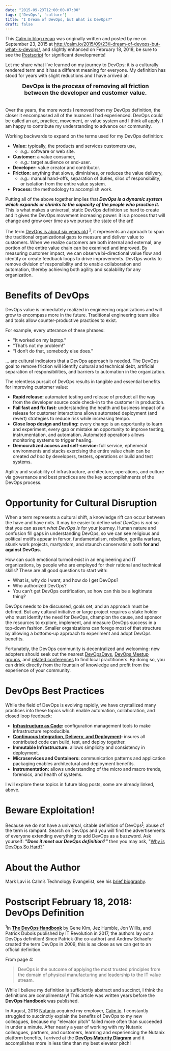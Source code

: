 ```yaml
---
date: "2015-09-23T12:00:00-07:00"
tags: ['DevOps', 'culture']
title: "I Dream of DevOps, but What is DevOps?"
draft: false
---
```

This [Calm.io blog recap](/post/calm.io-recap/)
 was originally written and posted by me on September 23, 2015 at
http://calm.io/2015/09/23/i-dream-of-devops-but-what-is-devops/,
and slightly enhanced on February 18, 2018, be sure to see the
[Postscript](#postscript-february-18-2018) for significant developments!
<!--more-->

Let me share what I’ve learned on my journey to DevOps: it is a culturally
 rendered term and it has a different meaning for everyone. My definition
 has stood for years with slight reductions and I have arrived at:

<div style="text-align: center; font-weight: bold; font-size: large;">DevOps
 is the <em>process</em> of removing all friction
 <br />between the developer and customer value.<br /><br /></div>

Over the years, the more words I removed from my DevOps definition,
 the closer it encompassed all of the nuances I had experienced.
 DevOps could be called an art, practice, movement, or value system
 and I think all apply. I am happy to contribute my
 understanding to advance our community.

Working backwards to expand on the terms used for my DevOps definition:

* __Value:__ typically, the products and services customers use,
  * *e.g.:* software or web site.
* __Customer:__ a value consumer,
  * *e.g.:* target audience or end-user.
* __Developer:__ value creator and contributor.
* __Friction:__ anything that slows, diminishes, or reduces the value delivery,
  * *e.g.:* manual hand-offs, separation of duties, silos of responsibility,
  or isolation from the entire value system.
* __Process:__ the methodology to accomplish work.

Putting all of the above together implies that
 __*DevOps is a dynamic system
 which expands or shrinks to the capacity of the people who practice it.*__
 This is what makes a universal, static DevOps definition so hard to create
 and it gives the DevOps movement increasing power: it is a process that will
 change and grow over time as we pursue the state of the art!

The term [DevOps is about six years old](https://en.wikipedia.org/wiki/DevOps)
 <sup>[1](#postscript-february-18-2018)</sup>,
 it represents an approach to span
 the traditional organizational gaps to measure and deliver value to customers.
 When we realize customers are both internal and external, any portion of the
 entire value chain can be examined and improved. By measuring customer impact,
 we can observe bi-directional value flow and identify or create feedback
 loops to drive improvements. DevOps works to remove division of responsibility
 and to enable collaboration and automation, thereby achieving both
 agility and scalability for any organization.

# Benefits of DevOps #

DevOps value is immediately realized in engineering organizations
 and will grow to encompass more in the future. Traditional engineering
 team silos and tools allow counter-productive practices to exist.

For example, every utterance of these phrases:

 * "It worked on my laptop."
 * "That’s not my problem!"
 * “I don’t do that, somebody else does."

... are cultural indicators that a DevOps approach is needed.
 The DevOps goal to remove friction will identify cultural and technical debt,
 artificial separation of responsibilities, and barriers to automation
 in the organization.

The relentless pursuit of DevOps results in tangible and essential benefits
 for improving customer value:

* __Rapid release:__ automated testing and release of product all the way
  from the developer source code check-in to the customer in production.
* __Fail fast and fix fast:__ understanding the health and business impact
  of a release for customer interactions allows automated deployment
  (and revert) strategies to reduce risk while increasing tempo.
* __Close loop design and testing:__ every change is an opportunity to learn
  and experiment, every gap or mistake an opportunity to improve testing,
  instrumentation, and automation.
  Automated operations allows monitoring systems to trigger healing.
* __Democratized access and self-service:__ full service, ephemeral environments
  and stacks exercising the entire value chain can be created *ad hoc*
  by developers, testers, operations or build and test systems.

Agility and scalability of infrastructure, architecture, operations, and culture
 via governance and best practices are the key accomplishments of the DevOps
 process.

# Opportunity for Cultural Disruption #

When a term represents a cultural shift, a knowledge rift can occur between
 the have and have nots. It may be easier to define *what DevOps is not*
 so that you can assert *what DevOps is* for your journey.
 Human nature and confusion fill gaps in understanding DevOps,
 so we can see religious and political motifs appear in fervor,
 fundamentalism, rebellion, gorilla warfare, skunk work projects, martyrdom,
 and staunch conservatism both __for and against DevOps.__

How can such emotional turmoil exist in an engineering and IT organizations,
 by people who are employed for their rational and technical skills?
 These are all good questions to start with:

* What is, why do I want, and how do I get DevOps?
* Who authorized DevOps?
* You can’t get DevOps certification, so how can this be a legitimate thing?

DevOps needs to be discussed, goals set, and an approach must be defined.
 But any cultural initiative or large project requires a stake holder
 who must identify the need for DevOps, champion the cause, and sponsor
 the resources to explore, implement, and measure DevOps success in a top-down
 fashion. Smaller organizations can forego most of that structure by
 allowing a bottoms-up approach to experiment and adopt DevOps benefits.

Fortunately, the DevOps community is decentralized and welcoming:
 new adopters should seek out the nearest
 [DevOpsDays](http://www.devopsdays.org/),
 [DevOps Meetup groups](http://www.meetup.com/find/?allMeetups=false&keywords=devops&radius=50),
 and [related conferences](http://devopsconferences.com/)
 to find local practitioners. By doing so, you can drink directly from the
 fountain of knowledge and profit from the experience of your community.

# DevOps Best Practices #

While the field of DevOps is evolving rapidly, we have crystallized many
 practices into these topics which enable automation, collaboration,
 and closed loop feedback:

* __[Infrastructure as Code](/post/calm.io-recap/calm.io-infrastructure-as-code-and-calm-blueprints/):__
 configuration management tools to make infrastructure reproducible.
* __[Continuous Integration, Delivery, and Deployment](/post/calm.io-recap/calm.io-demystifying-continuous-integration-delivery-and-deployment/):__
 insures all contributed code can build, test, and deploy together.
* __Immutable Infrastructure:__
 allows simplicity and consistency in deployment.
* __Microservices and Containers:__
 communication patterns and application packaging enables architectural
 and deployment benefits.
* __Instrumentation:__ allows understanding of the micro and macro trends,
 forensics, and health of systems.

I will explore these topics in future blog posts, some are already linked, above.

# Beware Exploitation! #

Because we do not have a universal, citable definition of
 DevOps<sup>[1](#postscript-february-18-2018)</sup>,
 abuse of the term is rampant. Search on DevOps and you will find the
 advertisements of everyone extending everything to add DevOps as a buzzword.
 Ask yourself: __*"Does it meet our DevOps definition?"*__
 then you may ask,
 "[Why is DevOps So Hard?](/post/calm.io-recap/calm.io-why-is-devops-so-hard/)"

# About the Author #

Mark Lavi is Calm’s Technology Evangelist, see his [brief biography](/about/).

# Postscript February 18, 2018: DevOps Definition #

<sup>1</sup>In
 __[The DevOps Handbook](https://itrevolution.com/book/the-devops-handbook/)__
 by Gene Kim, Jez Humble, Jon Willis, and Patrick Dubois published by
 IT Revolution in 2017, the authors lay out a DevOps definition!
 Since Patrick (the co-author) and Andrew Schaefer created the term DevOps
 in 2009, this is as close as we can get to an official definition.

From page 4:

 > DevOps is the outcome of applying the most trusted principles from the
 domain of physical manufacturing and leadership to the IT value stream.

While I believe my definition is sufficiently abstract and succinct,
 I think the definitions are complimentary! This article was written
 years before the __DevOps Handbook__ was published.

In August, 2016 [Nutanix](https://www.nutanix.com/products/calm/)
 acquired my employer, [Calm.io](/tags/calm.io). I constantly struggled
 to succinctly explain the benefits of DevOps to my new colleagues,
 because my "elevator pitch" failed more often than succeeded in under a minute.
 After nearly a year of working with my Nutanix colleagues, partners, and
 customers, learning and experiencing the Nutanix platform benefits,
 I arrived at the
 __[DevOps Maturity Diagram](/post/devops-maturity-diagram/)__
 and it accomplishes more in less time than my best elevator pitch!

